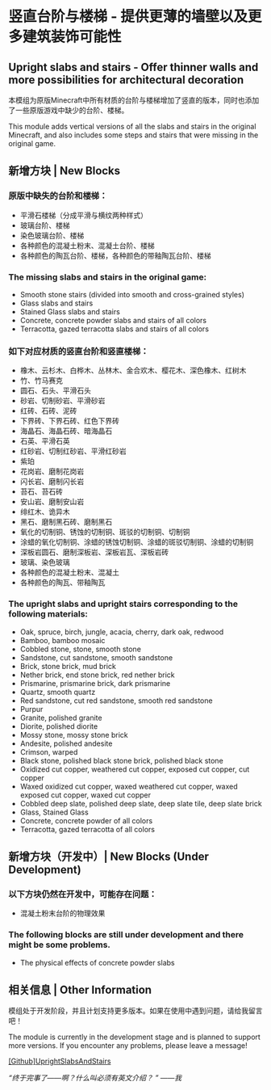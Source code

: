# 竖直台阶与楼梯 - 提供更薄的墙壁以及更多建筑装饰可能性

## Upright slabs and stairs - Offer thinner walls and more possibilities for architectural decoration

本模组为原版Minecraft中所有材质的台阶与楼梯增加了竖直的版本，同时也添加了一些原版游戏中缺少的台阶、楼梯。

This module adds vertical versions of all the slabs and stairs in the original Minecraft, and also includes some steps and stairs that were missing in the original game. 

## 新增方块 | New Blocks

### 原版中缺失的台阶和楼梯：

- 平滑石楼梯（分成平滑与横纹两种样式）
- 玻璃台阶、楼梯
- 染色玻璃台阶、楼梯
- 各种颜色的混凝土粉末、混凝土台阶、楼梯
- 各种颜色的陶瓦台阶、楼梯，各种颜色的带釉陶瓦台阶、楼梯

### The missing slabs and stairs in the original game:

- Smooth stone stairs (divided into smooth and cross-grained styles)
- Glass slabs and stairs
- Stained Glass slabs and stairs
- Concrete, concrete powder slabs and stairs of all colors
- Terracotta, gazed terracotta slabs and stairs of all colors

### 如下对应材质的竖直台阶和竖直楼梯：

- 橡木、云杉木、白桦木、丛林木、金合欢木、樱花木、深色橡木、红树木
- 竹、竹马赛克
- 圆石、石头、平滑石头
- 砂岩、切制砂岩、平滑砂岩
- 红砖、石砖、泥砖
- 下界砖、下界石砖、红色下界砖
- 海晶石、海晶石砖、暗海晶石
- 石英、平滑石英
- 红砂岩、切制红砂岩、平滑红砂岩
- 紫珀
- 花岗岩、磨制花岗岩
- 闪长岩、磨制闪长岩
- 苔石、苔石砖
- 安山岩、磨制安山岩
- 绯红木、诡异木
- 黑石、磨制黑石砖、磨制黑石
- 氧化的切制铜、锈蚀的切制铜、斑驳的切制铜、切制铜
- 涂蜡的氧化切制铜、涂蜡的锈蚀切制铜、涂蜡的斑驳切制铜、涂蜡的切制铜
- 深板岩圆石、磨制深板岩、深板岩瓦、深板岩砖
- 玻璃、染色玻璃
- 各种颜色的混凝土粉末、混凝土
- 各种颜色的陶瓦、带釉陶瓦

### The upright slabs and upright stairs corresponding to the following materials:

- Oak, spruce, birch, jungle, acacia, cherry, dark oak, redwood
- Bamboo, bamboo mosaic
- Cobbled stone, stone, smooth stone
- Sandstone, cut sandstone, smooth sandstone
- Brick, stone brick, mud brick
- Nether brick, end stone brick, red nether brick
- Prismarine, prismarine brick, dark prismarine
- Quartz, smooth quartz
- Red sandstone, cut red sandstone, smooth red sandstone
- Purpur
- Granite, polished granite
- Diorite, polished diorite
- Mossy stone, mossy stone brick
- Andesite, polished andesite
- Crimson, warped
- Black stone, polished black stone brick, polished black stone
- Oxidized cut copper, weathered cut copper, exposed cut copper, cut copper
- Waxed oxidized cut copper, waxed weathered cut copper, waxed exposed cut copper, waxed cut copper
- Cobbled deep slate, polished deep slate, deep slate tile, deep slate brick
- Glass, Stained Glass
- Concrete, concrete powder of all colors
- Terracotta, gazed terracotta of all colors

## 新增方块（开发中）| New Blocks (Under Development)

### 以下方块仍然在开发中，可能存在问题：

- 混凝土粉末台阶的物理效果

### The following blocks are still under development and there might be some problems.

- The physical effects of concrete powder slabs

## 相关信息 | Other Information

模组处于开发阶段，并且计划支持更多版本。如果在使用中遇到问题，请给我留言吧！

The module is currently in the development stage and is planned to support more versions. If you encounter any problems, please leave a message!

[[Github]UprightSlabsAndStairs](https://github.com/AutoSecre000/UprightSlabsAndStairs)

*“终于完事了——啊？什么叫必须有英文介绍？ ” ——我*
